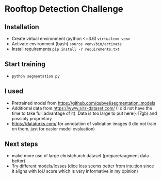 # Rooftop Detection Challenge

## Installation
- Create virtual environment (python <=3.6) `virtualenv venv`
- Activate environment (bash) `source venv/bin/activate`
- Install requirements `pip install -r requirements.txt`

## Start training
- `python segmentation.py`

## I used
- Pretrained model from https://github.com/qubvel/segmentation_models
- Additional data from  https://www.airs-dataset.com/ (I did not
 have the time to take full advantage of it). Data is too large to put here(~17gb) and possibly proprietary
- https://dataturks.com/ for annotation of validation images (I did not train on them, just for easier model evaluation)

## Next steps
- make more use of large christchurch dataset (prepare/augment data better)
- Try different models/losses (dice loss seems better from intuition since it aligns with IoU score which is very informative in my opinion)